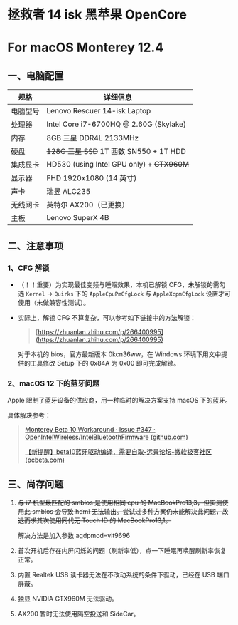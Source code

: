 # 拯救者 14 isk 黑苹果 OpenCore 

# For macOS Monterey 12.4


## 一、电脑配置

| 规格     | 详细信息                                   |
| -------- | ------------------------------------------ |
| 电脑型号 | Lenovo Rescuer 14-isk Laptop               |
| 处理器   | Intel Core i7-6700HQ @ 2.60G (Skylake)     |
| 内存     | 8GB 三星 DDR4L 2133MHz                     |
| 硬盘     | ~~128G 三星 SSD~~ 1T 西数 SN550 + 1T HDD   |
| 集成显卡 | HD530 (using Intel GPU only) + ~~GTX960M~~ |
| 显示器   | FHD 1920x1080 (14 英寸)                    |
| 声卡     | 瑞昱 ALC235                                |
| 无线网卡 | 英特尔 AX200（已更换）                     |
| 主板     | Lenovo SuperX 4B                           |

## 二、注意事项

### 1、CFG 解锁

- （！！重要）为实现最佳变频与睡眠效果，本机已解锁 CFG，未解锁的需勾选 `Kernel` -> `Quirks` 下的 `AppleCpuPmCfgLock` 与 `AppleXcpmCfgLock` 设置才可使用（未做兼容性测试）。

- 实际上，解锁 CFG 不算复杂，可以参考如下链接中的方法解锁：

  > [https://zhuanlan.zhihu.com/p/266400995](https://zhuanlan.zhihu.com/p/266400995)

  对于本机的 bios，官方最新版本 0kcn36ww，在 Windows 环境下用文中提供的工具修改 Setup 下的 0x84A 为 0x00 即可完成解锁。

### 2、macOS 12 下的蓝牙问题

Apple 限制了蓝牙设备的供应商，用一种临时的解决方案支持 macOS 下的蓝牙。

具体解决参考：

> [Monterey Beta 10 Workaround · Issue #347 · OpenIntelWireless/IntelBluetoothFirmware (github.com)](https://github.com/OpenIntelWireless/IntelBluetoothFirmware/issues/347)
>
> [【新提醒】beta10蓝牙驱动编译，需要自取-远景论坛-微软极客社区 (pcbeta.com)](https://bbs.pcbeta.com/viewthread-1907376-2-5.html)

## 三、尚存问题

1. ~~与 i7 机型最匹配的 smbios 是使用相同 cpu 的 MacBookPro13,3，但实测使用此 smbios 会导致 hdmi 无法输出。尝试过多种方案仍未能解决此问题，故退而求其次使用同代无 Touch ID 的 MacBookPro13,1。~~

   解决方法是加入参数 agdpmod=vit9696

2. 首次开机后存在内屏闪烁的问题（刷新率低），点一下睡眠再唤醒刷新率恢复正常。

3. 内置 Realtek USB 读卡器无法在不改动系统的条件下驱动，已经在 USB 端口屏蔽。

4. 独显 NVIDIA GTX960M 无法驱动。

5. AX200 暂时无法使用隔空投送和 SideCar。
